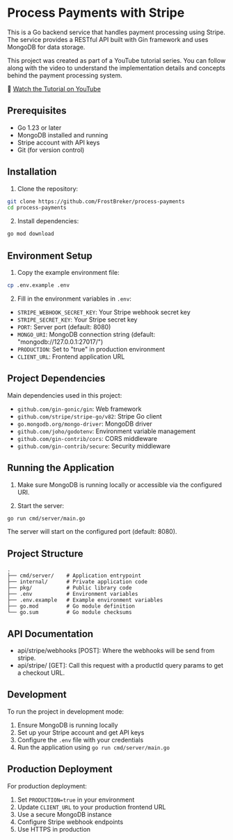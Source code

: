 # Process Payments with Stripe

This is a Go backend service that handles payment processing using Stripe. The service provides a RESTful API built with Gin framework and uses MongoDB for data storage.

This project was created as part of a YouTube tutorial series. You can follow along with the video to understand the implementation details and concepts behind the payment processing system.

🎥 [Watch the Tutorial on YouTube](https://youtu.be/f_8q6UwH2u8) <!-- Add your YouTube video link here -->

## Prerequisites

- Go 1.23 or later
- MongoDB installed and running
- Stripe account with API keys
- Git (for version control)

## Installation

1. Clone the repository:
```bash
git clone https://github.com/FrostBreker/process-payments
cd process-payments
```

2. Install dependencies:
```bash
go mod download
```

## Environment Setup

1. Copy the example environment file:
```bash
cp .env.example .env
```

2. Fill in the environment variables in `.env`:
- `STRIPE_WEBHOOK_SECRET_KEY`: Your Stripe webhook secret key
- `STRIPE_SECRET_KEY`: Your Stripe secret key
- `PORT`: Server port (default: 8080)
- `MONGO_URI`: MongoDB connection string (default: "mongodb://127.0.0.1:27017/")
- `PRODUCTION`: Set to "true" in production environment
- `CLIENT_URL`: Frontend application URL

## Project Dependencies

Main dependencies used in this project:

- `github.com/gin-gonic/gin`: Web framework
- `github.com/stripe/stripe-go/v82`: Stripe Go client
- `go.mongodb.org/mongo-driver`: MongoDB driver
- `github.com/joho/godotenv`: Environment variable management
- `github.com/gin-contrib/cors`: CORS middleware
- `github.com/gin-contrib/secure`: Security middleware

## Running the Application

1. Make sure MongoDB is running locally or accessible via the configured URI.

2. Start the server:
```bash
go run cmd/server/main.go
```

The server will start on the configured port (default: 8080).

## Project Structure

```
.
├── cmd/server/    # Application entrypoint
├── internal/      # Private application code
├── pkg/           # Public library code
├── .env           # Environment variables
├── .env.example   # Example environment variables
├── go.mod         # Go module definition
└── go.sum         # Go module checksums
```

## API Documentation

- api/stripe/webhooks [POST]: Where the webhooks will be send from stripe.
- api/stripe/          [GET]: Call this request with a productId query params to get a checkout URL.

## Development

To run the project in development mode:

1. Ensure MongoDB is running locally
2. Set up your Stripe account and get API keys
3. Configure the `.env` file with your credentials
4. Run the application using `go run cmd/server/main.go`

## Production Deployment

For production deployment:

1. Set `PRODUCTION=true` in your environment
2. Update `CLIENT_URL` to your production frontend URL
3. Use a secure MongoDB instance
4. Configure Stripe webhook endpoints
5. Use HTTPS in production
